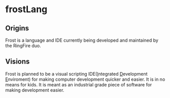 frostLang
=========


Origins
-------
Frost is a language and IDE currently being developed and maintained by the RingFire duo.

Visions
-------
Frost is planned to be a visual scripting IDE(<u>I</u>ntegrated <u>D</u>evelopment <u>E</u>nviroment) for making computer development quicker and easier. It is in no means for kids. It is meant as an industrial grade piece of software for making development easier.

